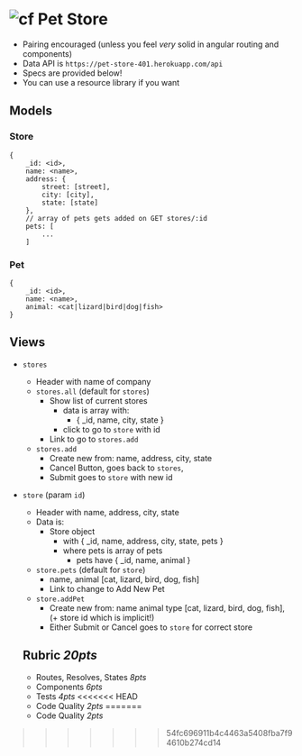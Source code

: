 ![cf](http://i.imgur.com/7v5ASc8.png) Pet Store
===

* Pairing encouraged (unless you feel _very_ solid in angular routing and components)
* Data API is `https://pet-store-401.herokuapp.com/api`
* Specs are provided below!
* You can use a resource library if you want

## Models

### Store

```
{ 
    _id: <id>,
    name: <name>,
    address: {
        street: [street],
        city: [city],
        state: [state]
    },
    // array of pets gets added on GET stores/:id
    pets: [
        ...
    ]
```

### Pet

```
{ 
    _id: <id>,
    name: <name>,
    animal: <cat|lizard|bird|dog|fish>
}
```

## Views

* `stores`
    * Header with name of company
    * `stores.all` (default for `stores`)
        * Show list of current stores
            * data is array with:
                * { _id, name, city, state }
            * click to go to `store` with id
        * Link to go to `stores.add`
    * `stores.add`
        * Create new from: name, address, city, state
        * Cancel Button, goes back to `stores`, 
        * Submit goes to `store` with new id
* `store` (param `id`)
    * Header with name, address, city, state
    * Data is:
        * Store object 
            * with { _id, name, address, city, state, pets }
            * where pets is array of pets
                * pets have { _id, name, animal }
    * `store.pets` (default for `store`)
        * name, animal [cat, lizard, bird, dog, fish]
        * Link to change to Add New Pet
    * `store.addPet`
        * Create new from: name
            animal type [cat, lizard, bird, dog, fish],
            (+ store id which is implicit!)
        * Either Submit or Cancel goes to `store` for correct store
  
  
  ## Rubric *20pts*
  
  * Routes, Resolves, States *8pts*
  * Components *6pts*
  * Tests *4pts*
<<<<<<< HEAD
  * Code Quality *2pts*
=======
  * Code Quality *2pts*
>>>>>>> 54fc696911b4c4463a5408fba7f94610b274cd14
